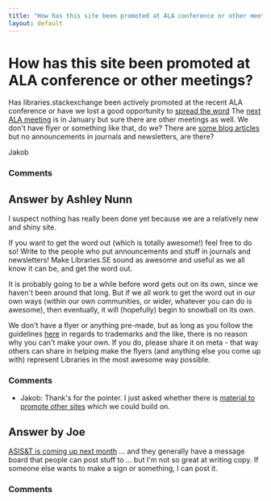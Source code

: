 ```yaml
---
title: "How has this site been promoted at ALA conference or other meetings?"
layout: default
---
```

How has this site been promoted at ALA conference or other meetings?
=====================
Has libraries.stackexchange been actively promoted at the recent ALA
conference or have we lost a good opportunity to [spread the
word](http://meta.libraries.stackexchange.com/questions/45/how-do-we-spread-the-word-about-our-awesome-site)
The [next ALA meeting](http://www.ala.org/conferencesevents/upcoming) is
in January but sure there are other meetings as well. We don't have
flyer or something like that, do we? There are [some blog
articles](https://encrypted.google.com/search?q=libraries+stackexchange&tbm=blg)
but no announcements in journals and newsletters, are there?

Jakob

### Comments ###


Answer by Ashley Nunn
----------------
I suspect nothing has really been done yet because we are a relatively
new and shiny site.

If you want to get the word out (which is totally awesome!) feel free to
do so! Write to the people who put announcements and stuff in journals
and newsletters! Make Libraries.SE sound as awesome and useful as we all
know it can be, and get the word out.

It is probably going to be a while before word gets out on its own,
since we haven't been around that long. But if we all work to get the
word out in our own ways (within our own communities, or wider, whatever
you can do is awesome), then eventually, it will (hopefully) begin to
snowball on its own.

We don't have a flyer or anything pre-made, but as long as you follow
the guidelines [here](http://stackexchange.com/legal/trademark-guidance)
in regards to trademarks and the like, there is no reason why you can't
make your own. If you do, please share it on meta - that way others can
share in helping make the flyers (and anything else you come up with)
represent Libraries in the most awesome way possible.

### Comments ###
* Jakob: Thank's for the pointer. I just asked whether there is [material to
promote other
sites](http://meta.stackoverflow.com/questions/137884/is-there-information-material-to-promote-specific-stack-exchange-sites)
which we could build on.

Answer by Joe
----------------
[ASIS&T is coming up next month](http://www.asis.org/asist2012/) ... and
they generally have a message board that people can post stuff to ...
but I'm not so great at writing copy. If someone else wants to make a
sign or something, I can post it.

### Comments ###

